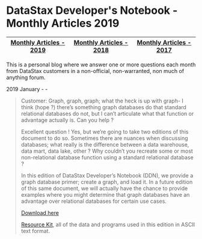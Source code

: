 DataStax Developer's Notebook - Monthly Articles 2019
===================

| **[Monthly Articles - 2019](https://github.com/farrell0/DataStax-Developers-Notebook/blob/master/README.md)** | **[Monthly Articles - 2018](https://github.com/farrell0/DataStax-Developers-Notebook/blob/master/2018/README.md)** | **[Monthly Articles - 2017](https://github.com/farrell0/DataStax-Developers-Notebook/blob/master/2017/README.md)** |
|-------------------------|--------------------------|--------------------------|

This is a personal blog where we answer one or more questions each month from DataStax customers in a non-official, non-warranted, non much of anything forum. 

2019 January - - 

>Customer: Graph, graph, graph; what the heck is up with graph- I think (hope ?) there’s something graph 
>databases do that standard relational databases do not, but I can’t articulate what that function or 
>advantage actually is. Can you help ?
>
>Excellent question !  Yes, but we’re going to take two editions of this document to do so. Sometimes 
>there are nuances when discussing databases; what really is the difference between a data warehouse, 
>data mart, data lake, other ? Why couldn’t you recreate some or most non-relational database function 
>using a standard relational database ?
>
>In this edition of DataStax Developer’s Notebook (DDN), we provide a graph database primer; create a 
>graph, and load it. In a future edition of this same document, we will actually have the chance to 
>provide examples where you might determine that graph databases have an advantage over relational 
>databases for certain use cases.
>
>[Download here](https://github.com/farrell0/DataStax-Developers-Notebook/blob/master/2019/DDN_2019_25_GraphPrimer.pdf)
>
>[Resource Kit](https://github.com/farrell0/DataStax-Developers-Notebook/blob/master/2019/41%20Simple%20Customer%20Graph.txt), all of the data and programs used in this edition in ASCII text format.
>
